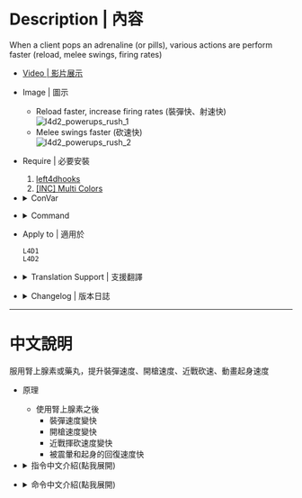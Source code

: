 # Description | 內容
When a client pops an adrenaline (or pills), various actions are perform faster (reload, melee swings, firing rates)

* [Video | 影片展示](https://youtu.be/nllanhfXYjY)

* Image | 圖示
    * Reload faster, increase firing rates (裝彈快、射速快)
     <br/>![l4d2_powerups_rush_1](image/l4d2_powerups_rush_1.gif)
    * Melee swings faster (砍速快)
    <br/>![l4d2_powerups_rush_2](image/l4d2_powerups_rush_2.gif)

* Require | 必要安裝
    1. [left4dhooks](https://forums.alliedmods.net/showthread.php?t=321696)
	2. [[INC] Multi Colors](https://github.com/fbef0102/L4D1_2-Plugins/releases/tag/Multi-Colors)

* <details><summary>ConVar</summary>

    * cfg/sourcemod/l4d2_powerups_rush.cfg
        ```php
        // (L4D2) If 1, set adrenaline effect time same as l4d_powerups_duration (Progress bar faster, such as use kits faster, save teammates faster... etc)
        l4d_powerups_add_adrenaline_effect "1"

        // If 1, players will be given adrenaline when leaving saferoom? (0 = OFF)
        l4d_powerups_adren_give_on "0"

        // (1.0 = Minspeed(Default speed) 2.0 = 2x speed of recovery
        l4d_powerups_animspeed "2.0"

        // How are players notified when connecting to server about the powerups? (0: Disable, 1:In chat, 2: In Hint Box, 3: Chat/Hint Both)
        l4d_powerups_broadcast_type "1"

        // Changes how countdown timer hint display. (0: Disable, 1:In chat, 2: In Hint Box, 3: In center text)
        l4d_powerups_coutdown_type "2"

        // How long should the duration of the boosts last?
        l4d_powerups_duration "20"

        // Changes how activation hint and deactivation hint display. (0: Disable, 1:In chat, 2: In Hint Box, 3: In center text)
        l4d_powerups_notify_type "1"

        // If 1, players will be given pills when leaving saferoom? (0 = OFF)
        l4d_powerups_pills_give_on "0"

        // The luckey change for pills that will grant the boost. (1 = 1/1  2 = 1/2  3 = 1/3  4 = 1/4  etc.)
        l4d_powerups_pills_luck "3"

        // If 1, enable this plugin ? (0 = Disable)
        l4d_powerups_plugin_on "1"

        // If 1, players will be given either adrenaline or pills when leaving saferoom? (0 = OFF)
        l4d_powerups_random_give_on "0"

        // The interval between bullets fired is multiplied by this value. WARNING: a short enough interval will make SMGs' and rifles' firing accuracy distorted (clamped between 0.02 ~ 0.9)
        l4d_powerups_weaponfiring_rate "0.7"

        // The interval for swinging melee weapon (clamped between 0.3 ~ 0.9)
        l4d_powerups_weaponmelee_rate "0.45"

        // The interval incurred by reloading is multiplied by this value (clamped between 0.2 ~ 0.9)
        l4d_powerups_weaponreload_rate "0.5714"
        ```
</details>

* <details><summary>Command</summary>

    * **Adm gives Adrenaline to all Survivors. (Adm Required: ADMFLAG_CHEATS)**
        ```php
        sm_giveadren
        ```

    * **Adm gives Pills to all Survivors. (Adm Required: ADMFLAG_CHEATS)**
        ```php
        sm_givepills
        ```

    * **Adm gives Random item (Adrenaline or Pills) to all Survivors. (Adm Required: ADMFLAG_CHEATS)**
        ```php
        sm_giverandom
        ```
</details>

* Apply to | 適用於
    ```
    L4D1
    L4D2
    ```

* <details><summary>Translation Support | 支援翻譯</summary>

	```
	English
	繁體中文
	简体中文
	```
</details>

* <details><summary>Changelog | 版本日誌</summary>

    ```php
    //Dusty1029 @ 2010
    //HarryPotter @ 2021-2023
    ```
    * v1.0h (2023-7-5)
        * Add translation

    * v2.2.1
        * [AlliedModder Post](https://forums.alliedmods.net/showpost.php?p=2748223&postcount=15)
        * Remke code
        * Fixed error
        * Fixed Memory leak
        * Powerup returning to normal when player changes team or dies
        * Adrenaline makes you react faster to knockdowns and staggers (Combine with [[L4D2]Adrenaline_Recovery by Lux](https://forums.alliedmods.net/showthread.php?p=2606439))
        * Message display type (chat or hint box or center text)
        * (L4D2) Set adrenaline effect time longer then default 15s

    * v2.0.1
        * [Original plugin from Dusty1029](https://forums.alliedmods.net/showthread.php?t=127513)
</details>

- - - -
# 中文說明
服用腎上腺素或藥丸，提升裝彈速度、開槍速度、近戰砍速、動畫起身速度

* 原理
    * 使用腎上腺素之後
        * 裝彈速度變快
        * 開槍速度變快
        * 近戰揮砍速度變快
        * 被震暈和起身的回復速度快

* <details><summary>指令中文介紹(點我展開)</summary>

    * cfg/sourcemod/l4d2_powerups_rush.cfg
        ```php
        // 為1時, 開啟這個插件 (0 = 關閉插件)
        l4d_powerups_plugin_on "1"

        // (只限二代) 為1時, 腎上腺素的效果時間與官方指令l4d_powerups_duration設置的值相等 (譬如拯救隊友變快、治療變快、罐汽油變快... 等等)
        l4d_powerups_add_adrenaline_effect "1"

        // 為1時, 當玩家離開安全室時給予腎上腺素
        l4d_powerups_adren_give_on "0"

        // 為1時, 當玩家離開安全室時給予止痛藥
        l4d_powerups_pills_give_on "0"

        // 為1時, 當玩家離開安全室時給予止痛藥或腎上腺素(隨機二選一) (0 = OFF)
        l4d_powerups_random_give_on "0"

        // 被震暈以及起身回復的速度 (1.0 = 預設 2.0 = 兩倍快 )
        l4d_powerups_animspeed "2.0"

        // 如何提示給玩家知道藥效的功能? (0: 關閉提示, 1:聊天框, 2: 螢幕下方黑底白字框, 3: 螢幕正中間)
        l4d_powerups_broadcast_type "1"

        // 如何顯示藥效的剩餘時間 (0: 關閉提示, 1:聊天框, 2: 螢幕下方黑底白字框, 3: 螢幕正中間)
        l4d_powerups_coutdown_type "2"

        // 如何顯示服用生效與失效的提示 (0: 關閉提示, 1:聊天框, 2: 螢幕下方黑底白字框, 3: 螢幕正中間)
        l4d_powerups_notify_type "1"

        // 止痛藥丸也會獲得跟腎上腺素一樣的效果，機率為 (1 = 1/1  2 = 1/2  3 = 1/3  4 = 1/4 等等)
        l4d_powerups_pills_luck "3"

        // 腎上腺素的效時間多長?
        l4d_powerups_duration "20"

        // 設置開槍射速 (介於 0.02 ~ 0.9)
        l4d_powerups_weaponfiring_rate "0.7"

        // 設置近戰砍速 (介於 0.3 ~ 0.9)
        l4d_powerups_weaponmelee_rate "0.45"

        // 設置裝彈速度 (介於 0.2 ~ 0.9)
        l4d_powerups_weaponreload_rate "0.5714"
        ```
</details>

* <details><summary>命令中文介紹(點我展開)</summary>

    * **管理員給予所有倖存者腎上腺素 (權限: ADMFLAG_CHEATS)**
        ```php
        sm_giveadren
        ```

    * **管理員給予所有倖存者藥丸 (權限: ADMFLAG_CHEATS)**
        ```php
        sm_givepills
        ```

    * **管理員給予所有倖存者藥丸或腎上腺素 (隨機二選一). (權限: ADMFLAG_CHEATS)**
        ```php
        sm_giverandom
        ```
</details>